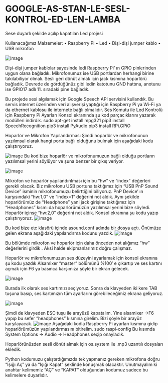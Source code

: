 # GOOGLE-AS-STAN-LE-SESL-KONTROL-ED-LEN-LAMBA
Sese duyarlı şekilde açılıp kapatılan Led projesi

Kullanacağımız Malzemeler:
•	Raspberry Pi 
•	Led
•	Dişi-dişi jumper kablo
•	USB mikrofon 



![image](https://user-images.githubusercontent.com/105684427/171407442-67d3eb32-dbea-4014-9b35-8f6aa0c23bfd.png)


Dişi-dişi jumper kablolar sayesinde ledi Raspberry Pi’ ın GPIO pinlerinden uygun olana bağladık.
Mikrofonumuz ise USB portlardan herhangi birine takılabiliyor olmalı. Sesli geri dönüt almak için jack kısmına hoparlörü bağladık. Devrede de gördüğünüz gibi ledin katotunu GND hattına, anotunu ise GPIO17 adlı 11. sıradaki pine bağladık. 

Bu projede sesi algılamak için Google Speech API servisini kullandık. Bu servis internet üzerinden veri alışverişi yaptığı için Raspberry Pi ya Wi-Fi ya da ethernet kablosu ile internete bağlı olmalıdır.
Ses Komutu ile Led Kontrolü için Raspberry Pi Ayarları
Konsol ekranında şu kod parçacıklarını yazarak modülleri indirdik.
sudo apt-get install mpg321 
pip3 install SpeechRecognition
pip3 install PyAudio 
pip3 install RPi.GPiO

Hoparlör ve Mikrofon Yapılandırması
Şimdi hoparlör ve mikrofonunun yazılımsal olarak hangi porta bağlı olduğunu bulmak için aşağıdaki kodu çalıştırıyoruz.


![image](https://user-images.githubusercontent.com/105684427/171407514-c96ea2fc-72cf-47c3-baad-b7d9f0dfc06e.png)
Bu kod bize hoparlör ve mikrofonumuzun bağlı olduğu portların yazılımsal yerini söylüyor ve şuna benzer bir çıkış veriyor.


![image](https://user-images.githubusercontent.com/105684427/171407558-20fa8255-27b4-414d-b99c-d91f96a0b63b.png)

Mikrofon ve hoparlör yapılandırılması için bu “hw” ve “index” değerleri gerekli olacak. Biz mikrofonu USB portuna taktığımız için “USB PnP Sound Device” isminin mikrofonumuzu belirttiğini biliyoruz. PnP Device’ ın karşısındaki “hw:1,0” ve “index=1” değerini not aldık. Aynı şekilde hoparlörümüz de “Headphone” yani jack girişine taktığımız için “Headphones” kısmı da hoparlörümüzün yazılımsal yerini bize söyledi. Hoparlör içinse “hw:2,0” değerini not aldık.
Konsol ekranına şu kodu yazıp çalıştırıyoruz.
![image](https://user-images.githubusercontent.com/105684427/171407609-99e5435b-f8d9-428d-ab2e-1f680703279c.png)


Bu kod bize etc klasörü içinde asound.conf adında bir dosya açtı. Önümüze gelen ekrana aşağıdaki yapılandırma kodunu yazdık.
![image](https://user-images.githubusercontent.com/105684427/171407668-da45866f-7eeb-4194-8001-9a5e0b9dfe65.png)

Bu bölümde mikrofon ve hoparlör için daha önceden not alığımız “hw” değerlerini girdik . Aksi halde ekipmanlarımız doğru çalışmaz.

Hoparlör ve mikrofonumuzun ses düzeyini ayarlamak için konsol ekranına şu kodu yazdık
                    Alsamixer
 “master” bölümünü %100′ e çıkartıp ve ses kartını açmak için F6 ya basınca karşımıza şöyle bir ekran gelecek.
 
 ![image](https://user-images.githubusercontent.com/105684427/171407788-e6bea847-b327-4921-b754-24e9e2d63846.png)




Burada ilk olarak ses kartımızı seçiyoruz. Sonra da klavyeden iki kere TAB tuşuna basıp, ses kartımızın tüm ayarlarını görebileceğimiz ekrana geliyoruz.

![image](https://user-images.githubusercontent.com/105684427/171407828-aa774ad6-2b7e-4f53-995a-b1be525f76be.png)


Şimdi de klavyeden ESC tuşu ile arayüzü kapatalım. Yine alsamixer ->F6 yapıp bu sefer “headphones” kısmına girelim. Bizi şöyle bir arayüz karşılayacak.
![image](https://user-images.githubusercontent.com/105684427/171407893-ae344433-5f40-4daf-a59b-4a66a288aa37.png)
Aşağıdaki kodla Raspberry Pi ayarları kısmına gidip hoparlörümüzün yapılandırmasını bitirelim.
           sudo raspi-config
Bu kısımda System Options -> Audio -> Headphones seçip onayladık.


Hoparlörünüzden sesli dönüt almak için os.system ile .mp3 uzantılı dosyaları ekledik.

Python kodumuzu çalıştırdığımızda tek yapmanız gereken mikrofona doğru “Işığı Aç” ya da “Işığı Kapat” şeklinde konuşmak olacaktır. Unutmayalım ki anahtar kelimemiz “AÇ” ve “KAPAT” olduğundan kodumuz sadece bu kelimelere duyarlıdır.









